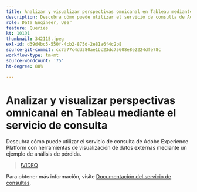 ```yaml
---
title: Analizar y visualizar perspectivas omnicanal en Tableau mediante el servicio de consulta
description: Descubra cómo puede utilizar el servicio de consulta de Adobe Experience Platform con herramientas de visualización de datos externas mediante un ejemplo de análisis de pérdida.
role: Data Engineer, User
feature: Queries
kt: 10191
thumbnail: 342115.jpeg
exl-id: d39d4bc5-550f-4cb2-875d-2e81a6f4c2b8
source-git-commit: cc7a77c4dd380ae1bc23dc75608e8e2224dfe78c
workflow-type: tm+mt
source-wordcount: '75'
ht-degree: 88%

---
```


# Analizar y visualizar perspectivas omnicanal en Tableau mediante el servicio de consulta

Descubra cómo puede utilizar el servicio de consulta de Adobe Experience Platform con herramientas de visualización de datos externas mediante un ejemplo de análisis de pérdida.

>[!VIDEO](https://video.tv.adobe.com/v/342115?quality=12&learn=on)

Para obtener más información, visite [Documentación del servicio de consultas](https://experienceleague.adobe.com/docs/experience-platform/query/home.html?lang=es).
